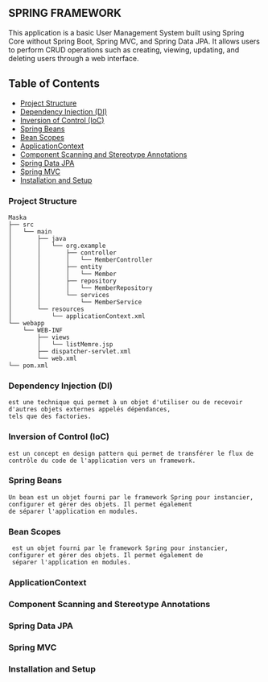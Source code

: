 ## SPRING FRAMEWORK

This application is a basic User Management System 
built using Spring Core without Spring Boot, 
Spring MVC, and Spring Data JPA. It allows users to perform CRUD operations 
such as creating, viewing, updating, and deleting users through a web interface.

## Table of Contents
- [Project Structure](#project-structure)
- [Dependency Injection (DI)](#dependency-injection-di)
- [Inversion of Control (IoC)](#inversion-of-control-ioc)
- [Spring Beans](#spring-beans)
- [Bean Scopes](#bean-scopes)
- [ApplicationContext](#applicationcontext)
- [Component Scanning and Stereotype Annotations](#component-scanning-and-stereotype-annotations)
- [Spring Data JPA](#spring-data-jpa)
- [Spring MVC](#spring-mvc)
- [Installation and Setup](#installation-and-setup)

### Project Structure
    Maska
    ├── src
    │   └── main
    │       ├── java
    │       │   └── org.example
    │       │       ├── controller
    │       │       │   └── MemberController
    │       │       ├── entity
    │       │       │   └── Member
    │       │       ├── repository
    │       │       │   └── MemberRepository
    │       │       └── services
    │       │           └── MemberService
    │       └── resources
    │           └── applicationContext.xml
    └── webapp
        └── WEB-INF
            ├── views
            │   └── listMemre.jsp
            ├── dispatcher-servlet.xml
            └── web.xml
    └── pom.xml


### Dependency Injection (DI)  
    est une technique qui permet à un objet d'utiliser ou de recevoir d'autres objets externes appelés dépendances,
    tels que des factories.

### Inversion of Control (IoC)
    est un concept en design pattern qui permet de transférer le flux de contrôle du code de l'application vers un framework.

### Spring Beans
    Un bean est un objet fourni par le framework Spring pour instancier, configurer et gérer des objets. Il permet également
    de séparer l'application en modules.

### Bean Scopes
     est un objet fourni par le framework Spring pour instancier, configurer et gérer des objets. Il permet également de 
     séparer l'application en modules.

### ApplicationContext

### Component Scanning and Stereotype Annotations

### Spring Data JPA

### Spring MVC

### Installation and Setup
